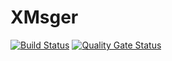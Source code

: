 # XMsger
[![Build Status](https://travis-ci.com/xyzrlee/api.svg?branch=master)](https://travis-ci.com/xyzrlee/api) [![Quality Gate Status](https://sonarcloud.io/api/project_badges/measure?project=app.illl%3Axmsger&metric=alert_status)](https://sonarcloud.io/dashboard?id=app.illl%3Axmsger)